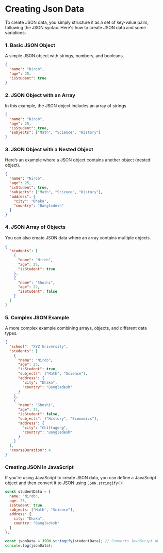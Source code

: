 # Creating Json Data

To create JSON data, you simply structure it as a set of key-value pairs, following the JSON syntax. Here's how to create JSON data and some variations:

### 1. **Basic JSON Object**
A simple JSON object with strings, numbers, and booleans.

```json
{
  "name": "Nirob",
  "age": 25,
  "isStudent": true
}
```

### 2. **JSON Object with an Array**
In this example, the JSON object includes an array of strings.

```json
{
  "name": "Nirob",
  "age": 25,
  "isStudent": true,
  "subjects": ["Math", "Science", "History"]
}
```

### 3. **JSON Object with a Nested Object**
Here’s an example where a JSON object contains another object (nested object).

```json
{
  "name": "Nirob",
  "age": 25,
  "isStudent": true,
  "subjects": ["Math", "Science", "History"],
  "address": {
    "city": "Dhaka",
    "country": "Bangladesh"
  }
}
```

### 4. **JSON Array of Objects**
You can also create JSON data where an array contains multiple objects.

```json
{
  "students": [
    {
      "name": "Nirob",
      "age": 25,
      "isStudent": true
    },
    {
      "name": "Shoshi",
      "age": 22,
      "isStudent": false
    }
  ]
}
```

### 5. **Complex JSON Example**
A more complex example combining arrays, objects, and different data types.

```json
{
  "school": "XYZ University",
  "students": [
    {
      "name": "Nirob",
      "age": 25,
      "isStudent": true,
      "subjects": ["Math", "Science"],
      "address": {
        "city": "Dhaka",
        "country": "Bangladesh"
      }
    },
    {
      "name": "Shoshi",
      "age": 22,
      "isStudent": false,
      "subjects": ["History", "Economics"],
      "address": {
        "city": "Chittagong",
        "country": "Bangladesh"
      }
    }
  ],
  "courseDuration": 4
}
```

### Creating JSON in JavaScript
If you're using JavaScript to create JSON data, you can define a JavaScript object and then convert it to JSON using `JSON.stringify()`:

```js
const studentData = {
  name: "Nirob",
  age: 25,
  isStudent: true,
  subjects: ["Math", "Science"],
  address: {
    city: "Dhaka",
    country: "Bangladesh"
  }
};

const jsonData = JSON.stringify(studentData); // Converts JavaScript object to JSON
console.log(jsonData);
```